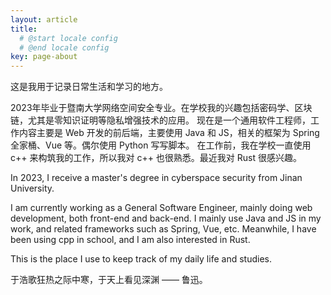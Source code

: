 ```yaml
---
layout: article
title: 
  # @start locale config
  # @end locale config
key: page-about
---
```

这是我用于记录日常生活和学习的地方。

2023年毕业于暨南大学网络空间安全专业。在学校我的兴趣包括密码学、区块链，尤其是零知识证明等隐私增强技术的应用。
现在是一个通用软件工程师，工作内容主要是 Web 开发的前后端，主要使用 Java 和 JS，相关的框架为 Spring 全家桶、Vue 等。偶尔使用 Python 写写脚本。
在工作前，我在学校一直使用 c++ 来构筑我的工作，所以我对 c++ 也很熟悉。最近我对 Rust 很感兴趣。

In 2023, I receive a master's degree in cyberspace security from Jinan University.

I am currently working as a General Software Engineer, mainly doing web development, both front-end and back-end. I mainly use Java and JS in my work, and related frameworks such as Spring, Vue, etc. Meanwhile, I have been using cpp in school, and I am also interested in Rust.

This is the place I use to keep track of my daily life and studies.

于浩歌狂热之际中寒，于天上看见深渊 —— 鲁迅。